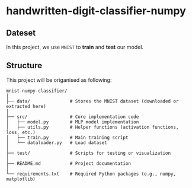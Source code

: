 # handwritten-digit-classifier-numpy

## Dateset
In this project, we use ``MNIST`` to **train** and **test** our model.

## Structure
This project will be origanised as following:

    mnist-numpy-classifier/
    │
    ├── data/               # Stores the MNIST dataset (downloaded or extracted here)
    │
    ├── src/                # Core implementation code
    │   ├── model.py        # MLP model implementation
    │   ├── utils.py        # Helper functions (activation functions, loss, etc.)
    │   ├── train.py        # Main training script
    │   └── dataloader.py   # Load dataset
    │
    ├── test/               # Scripts for testing or visualization
    │
    ├── README.md           # Project documentation
    │
    └── requirements.txt    # Required Python packages (e.g., numpy, matplotlib)
